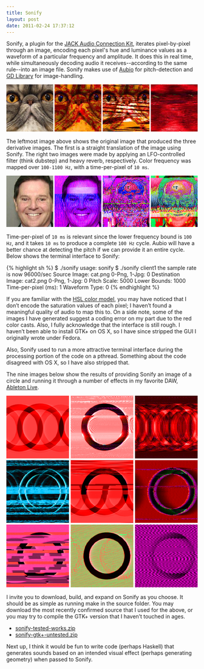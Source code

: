 ```yaml
---
title: Sonify
layout: post
date: 2011-02-24 17:37:12
---
```

Sonify, a plugin for the [JACK Audio Connection Kit](http://jackaudio.org/), iterates pixel-by-pixel through an image, encoding each pixel's hue and luminance values as a waveform of a particular frequency and amplitude. It does this in real time, while simultaneously decoding audio it receives--according to the same rule--into an image file. Sonify makes use of [Aubio](http://aubio.org/) for pitch-detection and [GD Library](http://www.libgd.org/Main_Page) for image-handling.

<img src="/images/tile2.png" alt="Sonified kittens" />

The leftmost image above shows the original image that produced the three derivative images. The first is a straight translation of the image using Sonify. The right two images were made by applying an LFO-controlled filter (think dubstep) and heavy reverb, respectively. Color frequency was mapped over `100-1100 Hz`, with a time-per-pixel of `10 ms`.

<img src="/images/tile3.png" alt="Sonified faces" />

Time-per-pixel of `10 ms` is relevant since the lower frequency bound is `100 Hz`, and it takes `10 ms` to produce a complete `100 Hz` cycle. Aubio will have a better chance at detecting the pitch if we can provide it an entire cycle. Below shows the terminal interface to Sonify:

{% highlight sh %}
$ ./sonify
usage: sonify <name>
$ ./sonify client1
the sample rate is now 96000/sec
Source Image: cat.png
0-Png, 1-Jpg: 0
Destination Image: cat2.png
0-Png, 1-Jpg: 0
Pitch Scale: 5000
Lower Bounds: 1000
Time-per-pixel (ms): 1
Waveform Type: 0
{% endhighlight %}

If you are familiar with the [HSL color model](http://en.wikipedia.org/wiki/HSL_and_HSV), you may have noticed that I don’t encode the saturation values of each pixel; I haven’t found a meaningful quality of audio to map this to. On a side note, some of the images I have generated suggest a coding error on my part due to the red color casts. Also, I fully acknowledge that the interface is still rough. I haven’t been able to install GTK+ on OS X, so I have since stripped the GUI I originally wrote under Fedora.

Also, Sonify used to run a more attractive terminal interface during the processing portion of the code on a pthread. Something about the code disagreed with OS X, so I have also stripped that.

The nine images below show the results of providing Sonify an image of a circle and running it through a number of effects in my favorite DAW, [Ableton Live](http://www.ableton.com/).

<img src="/images/tile1.png" alt="Sonify experiments" /> 

I invite you to download, build, and expand on Sonify as you choose. It should be as simple as running make in the source folder. You may download the most recently confirmed source that I used for the above, or you may try to compile the GTK+ version that I haven’t touched in ages.
* [sonify-tested-works.zip](/f/sonify-tested-works.zip)
* [sonify-gtk+-untested.zip](/f/sonify-gtk+-untested.zip)

Next up, I think it would be fun to write code (perhaps Haskell) that generates sounds based on an intended visual effect (perhaps generating geometry) when passed to Sonify.
